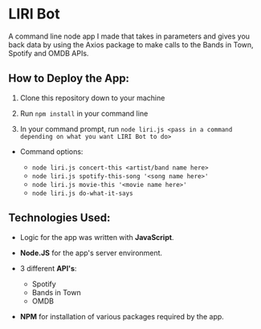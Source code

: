 LIRI Bot
==============================================

A command line node app I made that takes in parameters and gives you back data by using the Axios package to make calls to the Bands in Town, Spotify and OMDB APIs.

## How to Deploy the App:

1. Clone this repository down to your machine
   
2. Run `npm install` in your command line
   
3. In your command prompt, run `node liri.js <pass in a command depending on what you want LIRI Bot to do>`
   
+ Command options: 

   + `node liri.js concert-this <artist/band name here>`
   + `node liri.js spotify-this-song '<song name here>'`
   + `node liri.js movie-this '<movie name here>'`
   + `node liri.js do-what-it-says`

## Technologies Used:

+ Logic for the app was written with **JavaScript**.
  
+ **Node.JS** for the app's server environment.
  
+ 3 different **API's**: 
  + Spotify
  + Bands in Town
  + OMDB
  
+ **NPM** for installation of various packages required by the app.
